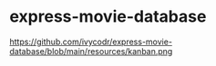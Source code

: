 # express-movie-database

https://github.com/ivycodr/express-movie-database/blob/main/resources/kanban.png

